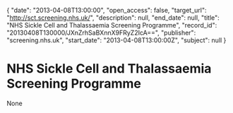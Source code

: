 {
  "date": "2013-04-08T13:00:00", 
  "open_access": false, 
  "target_url": "http://sct.screening.nhs.uk/", 
  "description": null, 
  "end_date": null, 
  "title": "NHS Sickle Cell and Thalassaemia Screening Programme", 
  "record_id": "20130408T130000/JXnZrhSaBXnnX9FRyZ2IcA==", 
  "publisher": "screening.nhs.uk", 
  "start_date": "2013-04-08T13:00:00Z", 
  "subject": null
}

# NHS Sickle Cell and Thalassaemia Screening Programme

None